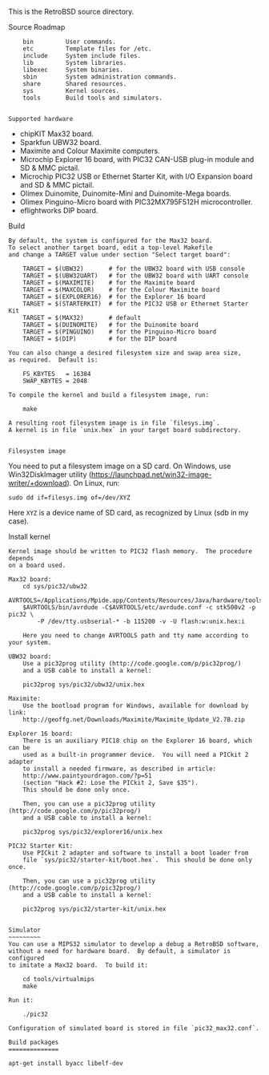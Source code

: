 This is the RetroBSD source directory.


Source Roadmap
~~~~~~~~~~~~~~
    bin         User commands.
    etc         Template files for /etc.
    include     System include files.
    lib         System libraries.
    libexec     System binaries.
    sbin        System administration commands.
    share       Shared resources.
    sys         Kernel sources.
    tools       Build tools and simulators.


Supported hardware
~~~~~~~~~~~~~~~~~~
 * chipKIT Max32 board.
 * Sparkfun UBW32 board.
 * Maximite and Colour Maximite computers.
 * Microchip Explorer 16 board, with PIC32 CAN-USB plug-in module and SD & MMC pictail.
 * Microchip PIC32 USB or Ethernet Starter Kit, with I/O Expansion board and SD & MMC pictail.
 * Olimex Duinomite, Duinomite-Mini and Duinomite-Mega boards.
 * Olimex Pinguino-Micro board with PIC32MX795F512H microcontroller.
 * eflightworks DIP board.


Build
~~~~~
By default, the system is configured for the Max32 board.
To select another target board, edit a top-level Makefile
and change a TARGET value under section "Select target board":

    TARGET = $(UBW32)       # for the UBW32 board with USB console
    TARGET = $(UBW32UART)   # for the UBW32 board with UART console
    TARGET = $(MAXIMITE)    # for the Maximite board
    TARGET = $(MAXCOLOR)    # for the Colour Maximite board
    TARGET = $(EXPLORER16)  # for the Explorer 16 board
    TARGET = $(STARTERKIT)  # for the PIC32 USB or Ethernet Starter Kit
    TARGET = $(MAX32)       # default
    TARGET = $(DUINOMITE)   # for the Duinomite board
    TARGET = $(PINGUINO)    # for the Pinguino-Micro board
    TARGET = $(DIP)         # for the DIP board

You can also change a desired filesystem size and swap area size,
as required.  Default is:

    FS_KBYTES   = 16384
    SWAP_KBYTES = 2048

To compile the kernel and build a filesystem image, run:

    make

A resulting root filesystem image is in file `filesys.img`.
A kernel is in file `unix.hex` in your target board subdirectory.


Filesystem image
~~~~~~~~~~~~~~~~
You need to put a filesystem image on a SD card.  On Windows, use
Win32DiskImager utility (https://launchpad.net/win32-image-writer/+download).
On Linux, run:

    sudo dd if=filesys.img of=/dev/XYZ

Here `XYZ` is a device name of SD card, as recognized by Linux (sdb in my case).


Install kernel
~~~~~~~~~~~~~~
Kernel image should be written to PIC32 flash memory.  The procedure depends
on a board used.

Max32 board:
    cd sys/pic32/ubw32
    AVRTOOLS=/Applications/Mpide.app/Contents/Resources/Java/hardware/tools
    $AVRTOOLS/bin/avrdude -C$AVRTOOLS/etc/avrdude.conf -c stk500v2 -p pic32 \
        -P /dev/tty.usbserial-* -b 115200 -v -U flash:w:unix.hex:i

    Here you need to change AVRTOOLS path and tty name according to your system.

UBW32 board:
    Use a pic32prog utility (http://code.google.com/p/pic32prog/)
    and a USB cable to install a kernel:

    pic32prog sys/pic32/ubw32/unix.hex

Maximite:
    Use the bootload program for Windows, available for download by link:
    http://geoffg.net/Downloads/Maximite/Maximite_Update_V2.7B.zip

Explorer 16 board:
    There is an auxiliary PIC18 chip on the Explorer 16 board, which can be
    used as a built-in programmer device.  You will need a PICkit 2 adapter
    to install a needed firmware, as described in article:
    http://www.paintyourdragon.com/?p=51
    (section "Hack #2: Lose the PICkit 2, Save $35").
    This should be done only once.

    Then, you can use a pic32prog utility (http://code.google.com/p/pic32prog/)
    and a USB cable to install a kernel:

    pic32prog sys/pic32/explorer16/unix.hex

PIC32 Starter Kit:
    Use PICkit 2 adapter and software to install a boot loader from
    file `sys/pic32/starter-kit/boot.hex`.  This should be done only once.

    Then, you can use a pic32prog utility (http://code.google.com/p/pic32prog/)
    and a USB cable to install a kernel:

    pic32prog sys/pic32/starter-kit/unix.hex


Simulator
~~~~~~~~~
You can use a MIPS32 simulator to develop a debug a RetroBSD software,
without a need for hardware board.  By default, a simulator is configured
to imitate a Max32 board.  To build it:

    cd tools/virtualmips
    make

Run it:

    ./pic32

Configuration of simulated board is stored in file `pic32_max32.conf`.

Build packages
==============

apt-get install byacc libelf-dev

